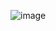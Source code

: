![image](https://user-images.githubusercontent.com/106613839/224520434-0d9a0f0c-ec0d-4102-8423-8406e806d89e.png)
